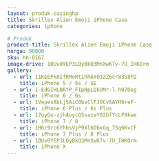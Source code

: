 ```yaml
---
layout: produk-casinghp
title: Skrillex Alien Emoji iPhone Case
categories: iphone

# Produk
product-title: Skrillex Alien Emoji iPhone Case
harga: 90000
sku: hn-0167
image-drive: 10Uv0YEP3LQyBkQ3MnXwK7v-7U_IHKOrm
gallery:
  - url: 11KEEPk0IfRMoRt1hhAYO3ZZ6cr83S8P2
    title: iPhone 5 / 5s / SE
  - url: 1-EdGIHLBRYP_FIpNpLQkUMr-l-h07Oeg
    title: iPhone 6 / 6s
  - url: 1VepesAbLjSAiC0bvClFJOCv6AYH6reF-
    title: iPhone 6 Plus / 6s Plus
  - url: 17oyGu-zjhAoycGSsazaY02bfYcLF8kwe
    title: iPhone 7 / 8
  - url: 1H6c9rc6YhhsVjP9Xl6ObxGq_7Sq6KvCF
    title: iPhone 7 Plus / 8 Plus
  - url: 10Uv0YEP3LQyBkQ3MnXwK7v-7U_IHKOrm
    title: iPhone X
---
```

